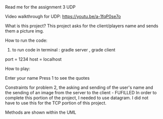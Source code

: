 Read me for the assignment 3 UDP

Video walkthrough for UDP:  https://youtu.be/a-1fqP0se7o


What is this project?
This project asks for the client/players name and sends them a picture img.


How to run the code:

1. to run code in terminal : gradle server , grade client

port = 1234
host = localhost


How to play:

Enter your name
Press 1 to see the quotes


Constraints for problem 2, the asking and sending of the user's name and the sending of an image from the server to the client - FUFILLED
In order to complete this portion of the project, I needed to use datagram. I did not have to use this for the TCP portion of this project. 


Methods are shown within the UML